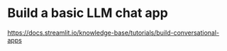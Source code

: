 # Build a basic LLM chat app

https://docs.streamlit.io/knowledge-base/tutorials/build-conversational-apps